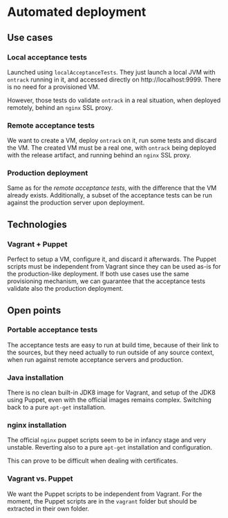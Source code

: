 Automated deployment
====================

## Use cases

### Local acceptance tests

Launched using `localAcceptanceTests`. They just launch a local JVM with `ontrack` running in it, and accessed
 directly on http://localhost:9999. There is no need for a provisioned VM.
 
However, those tests do validate `ontrack` in a real situation, when deployed remotely, behind an `nginx` SSL proxy.

### Remote acceptance tests

We want to create a VM, deploy `ontrack` on it, run some tests and discard the VM. The created VM must be a real
one, with `ontrack` being deployed with the release artifact, and running behind an `nginx` SSL proxy.

### Production deployment

Same as for the _remote acceptance tests_, with the difference that the VM already exists. Additionally, a subset
of the acceptance tests can be run against the production server upon deployment.

## Technologies

### Vagrant + Puppet

Perfect to setup a VM, configure it, and discard it afterwards. The Puppet scripts must be independent from 
Vagrant since they can be used as-is for the production-like deployment. If both use cases use the same
provisioning mechanism, we can guarantee that the acceptance tests validate also the production deployment.

## Open points

### Portable acceptance tests

The acceptance tests are easy to run at build time, because of their link to the sources, but they need
actually to run outside of any source context, when run against remote acceptance servers and production.

### Java installation

There is no clean built-in JDK8 image for Vagrant, and setup of the JDK8 using Puppet, even with the official
images remains complex. Switching back to a pure `apt-get` installation.

### nginx installation

The official `nginx` puppet scripts seem to be in infancy stage and very unstable. Reverting also to a pure
`apt-get` installation and configuration.

This can prove to be difficult when dealing with certificates.

### Vagrant vs. Puppet

We want the Puppet scripts to be independent from Vagrant. For the moment, the Puppet scripts are in the 
`vagrant` folder but should be extracted in their own folder.

